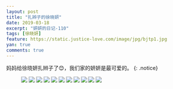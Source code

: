```yaml
---
layout: post
title: "扎辫子的徐晓妍"
date: 2019-03-18
excerpt: "妍妍的日记-110"
tags: [徐晓妍]
feature: https://static.justice-love.com/image/jpg/bjtp1.jpg
yan: true
comments: true
---
```

妈妈给徐晓妍扎辫子了😊，我们家的妍妍是最可爱的。
{: .notice}
<figure>
    <img src="{{ site.staticUrl }}/yanyan/image/zxbzi1.jpg?imageslim&imageMogr2/auto-orient" />
    <img src="{{ site.staticUrl }}/yanyan/image/zxbzi2.jpg?imageslim&imageMogr2/auto-orient" />
    <img src="{{ site.staticUrl }}/yanyan/image/zxbzi3.jpg?imageslim&imageMogr2/auto-orient" />
    <img src="{{ site.staticUrl }}/yanyan/image/zxbzi4.jpg?imageslim&imageMogr2/auto-orient" />
    <img src="{{ site.staticUrl }}/yanyan/image/zxbzi5.jpg?imageslim&imageMogr2/auto-orient" />
    <img src="{{ site.staticUrl }}/yanyan/image/zxbzi6.jpg?imageslim&imageMogr2/auto-orient" />
    <img src="{{ site.staticUrl }}/yanyan/image/zxbzi7.jpg?imageslim&imageMogr2/auto-orient" />
    <img src="{{ site.staticUrl }}/yanyan/image/zxbzi8.jpg?imageslim&imageMogr2/auto-orient" />
    <img src="{{ site.staticUrl }}/yanyan/image/zxbzi9.jpg?imageslim&imageMogr2/auto-orient" />
    <img src="{{ site.staticUrl }}/yanyan/image/zxbzi10.jpg?imageslim&imageMogr2/auto-orient" />
    <img src="{{ site.staticUrl }}/yanyan/image/zxbzi11.jpg?imageslim&imageMogr2/auto-orient" />
</figure>
